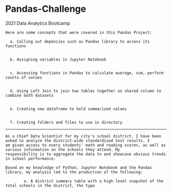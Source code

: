 # Pandas-Challenge
2021 Data Analytics Bootcamp


    Here are some concepts that were covered in this Pandas Project:

      a. Calling out depencies such as Pandas library to access its functions
      
      
      b. Assigning variables in Jupyter Notebook


      c. Accessing functions in Pandas to calculate average, sum, perform counts of values


      d. Using Left Join to join two tables together on shared column to combine both datasets


      e. Creating new dataframe to hold summarized values


      f. Creating folders and files to use in directory
      
-----------------------------------------------------------------------------------------------------------------------------------------
        
    As a Chief Data Scientist for my city's school district, I have been asked to analyze the district-wide standardized test results. I         am given access to every students' math and reading scores, as well as various information on the schools they attend. My                     responsibility is to aggregate the data to and showcase obvious trends in school performance.

    Based on my knowledge of Python, Jupyter Notebook and the Pandas library, my analysis led to the production of the following: 
  
            a. A district summary table with a high level snapshot of the total schools in the district, the type
